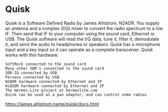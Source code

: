# Quisk
Quisk is a Software Defined Radio by James Ahlstrom, N2ADR. You supply an antenna and a complex (I/Q) mixer to convert the radio spectrum to a low IF. Then send that IF to your computer using the sound card, Ethernet or USB. The Quisk software will read the I/Q data, tune it, filter it, demodulate it, and send the audio to headphones or speakers. Quisk has a microphone input and a key input so it can operate as a complete transceiver. Quisk works with this hardware:

    SoftRock connected to the sound card
    Many other SDR's connected to the sound card
    SDR-IQ connected by USB
    Perseus connected by USB
    N2ADR hardware connected by Ethernet and IP
    HiQSDR hardware connected by Ethernet and IP
    The Hermes-Lite project at hermeslite.com
    Quisk can be used as a pan adapter, and can control some radios

https://james.ahlstrom.name/quisk/docs.html
